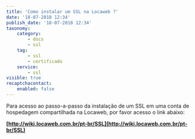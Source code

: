 ```yaml
---
title: 'Como instalar um SSL na Locaweb ?'
date: '18-07-2018 12:34'
publish_date: '18-07-2018 12:34'
taxonomy:
    category:
        - docs
        - ssl
    tag:
        - ssl
        - certificado
    service:
        - ssl
visible: true
recaptchacontact:
    enabled: false
---
```


Para acesso ao passo-a-passo da instalação de um SSL em uma conta de hospedagem compartilhada na Locaweb, por favor acesso o link abaixo:

**[http://wiki.locaweb.com.br/pt-br/SSL](http://wiki.locaweb.com.br/pt-br/SSL)**